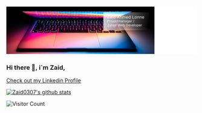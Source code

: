 
<img src="https://github.com/Zaid0307/Zaid0307/blob/main/Linkedin1.png"
     alt="Banner">


### Hi there 👋, i´m Zaid,

[Check out my Linkedin Profile](https://www.linkedin.com/in/zaidlonne/)

[![Zaid0307's github stats](https://github-readme-stats.vercel.app/api?username=Zaid0307)](https://github.com/anuraghazra/github-readme-stats)


![Visitor Count](https://profile-counter.glitch.me/{Zaid0307}/count.svg)

